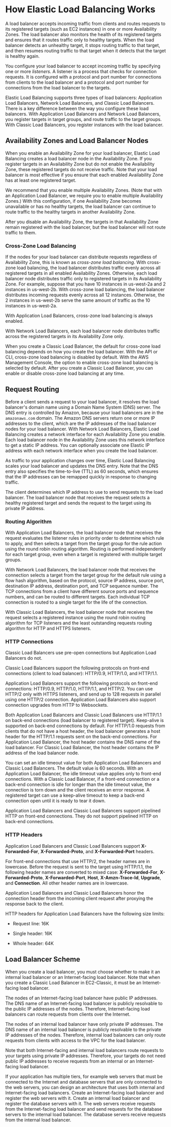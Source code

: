 # How Elastic Load Balancing Works<a name="how-elastic-load-balancing-works"></a>

A load balancer accepts incoming traffic from clients and routes requests to its registered targets \(such as EC2 instances\) in one or more Availability Zones\. The load balancer also monitors the health of its registered targets and ensures that it routes traffic only to healthy targets\. When the load balancer detects an unhealthy target, it stops routing traffic to that target, and then resumes routing traffic to that target when it detects that the target is healthy again\.

You configure your load balancer to accept incoming traffic by specifying one or more *listeners*\. A listener is a process that checks for connection requests\. It is configured with a protocol and port number for connections from clients to the load balancer and a protocol and port number for connections from the load balancer to the targets\.

Elastic Load Balancing supports three types of load balancers: Application Load Balancers, Network Load Balancers, and Classic Load Balancers\. There is a key difference between the way you configure these load balancers\. With Application Load Balancers and Network Load Balancers, you register targets in target groups, and route traffic to the target groups\. With Classic Load Balancers, you register instances with the load balancer\.

## Availability Zones and Load Balancer Nodes<a name="availability-zones"></a>

When you enable an Availability Zone for your load balancer, Elastic Load Balancing creates a load balancer node in the Availability Zone\. If you register targets in an Availability Zone but do not enable the Availability Zone, these registered targets do not receive traffic\. Note that your load balancer is most effective if you ensure that each enabled Availability Zone has at least one registered target\.

We recommend that you enable multiple Availability Zones\. \(Note that with an Application Load Balancer, we require you to enable multiple Availability Zones\.\) With this configuration, if one Availability Zone becomes unavailable or has no healthy targets, the load balancer can continue to route traffic to the healthy targets in another Availability Zone\.

After you disable an Availability Zone, the targets in that Availability Zone remain registered with the load balancer, but the load balancer will not route traffic to them\.

### Cross\-Zone Load Balancing<a name="cross-zone-load-balancing"></a>

If the nodes for your load balancer can distribute requests regardless of Availability Zone, this is known as *cross\-zone load balancing*\. With cross\-zone load balancing, the load balancer distributes traffic evenly across all registered targets in all enabled Availability Zones\. Otherwise, each load balancer node distributes traffic only to registered targets in its Availability Zone\. For example, suppose that you have 10 instances in us\-west\-2a and 2 instances in us\-west\-2b\. With cross\-zone load balancing, the load balancer distributes incoming requests evenly across all 12 instances\. Otherwise, the 2 instances in us\-west\-2b serve the same amount of traffic as the 10 instances in us\-west\-2a\.

With Application Load Balancers, cross\-zone load balancing is always enabled\.

With Network Load Balancers, each load balancer node distributes traffic across the registered targets in its Availability Zone only\.

When you create a Classic Load Balancer, the default for cross\-zone load balancing depends on how you create the load balancer\. With the API or CLI, cross\-zone load balancing is disabled by default\. With the AWS Management Console, the option to enable cross\-zone load balancing is selected by default\. After you create a Classic Load Balancer, you can enable or disable cross\-zone load balancing at any time\.

## Request Routing<a name="request-routing"></a>

Before a client sends a request to your load balancer, it resolves the load balancer's domain name using a Domain Name System \(DNS\) server\. The DNS entry is controlled by Amazon, because your load balancers are in the `amazonaws.com` domain\. The Amazon DNS servers return one or more IP addresses to the client, which are the IP addresses of the load balancer nodes for your load balancer\. With Network Load Balancers, Elastic Load Balancing creates a network interface for each Availability Zone you enable\. Each load balancer node in the Availability Zone uses this network interface to get a static IP address\. You can optionally associate one Elastic IP address with each network interface when you create the load balancer\.

As traffic to your application changes over time, Elastic Load Balancing scales your load balancer and updates the DNS entry\. Note that the DNS entry also specifies the time\-to\-live \(TTL\) as 60 seconds, which ensures that the IP addresses can be remapped quickly in response to changing traffic\.

The client determines which IP address to use to send requests to the load balancer\. The load balancer node that receives the request selects a healthy registered target and sends the request to the target using its private IP address\.

### Routing Algorithm<a name="routing-algorithm"></a>

With Application Load Balancers, the load balancer node that receives the request evaluates the listener rules in priority order to determine which rule to apply, and then selects a target from the target group for the rule action using the round robin routing algorithm\. Routing is performed independently for each target group, even when a target is registered with multiple target groups\.

With Network Load Balancers, the load balancer node that receives the connection selects a target from the target group for the default rule using a flow hash algorithm, based on the protocol, source IP address, source port, destination IP address, destination port, and TCP sequence number\. The TCP connections from a client have different source ports and sequence numbers, and can be routed to different targets\. Each individual TCP connection is routed to a single target for the life of the connection\.

With Classic Load Balancers, the load balancer node that receives the request selects a registered instance using the round robin routing algorithm for TCP listeners and the least outstanding requests routing algorithm for HTTP and HTTPS listeners\.

### HTTP Connections<a name="http-connections"></a>

Classic Load Balancers use pre\-open connections but Application Load Balancers do not\.

Classic Load Balancers support the following protocols on front\-end connections \(client to load balancer\): HTTP/0\.9, HTTP/1\.0, and HTTP/1\.1\.

Application Load Balancers support the following protocols on front\-end connections: HTTP/0\.9, HTTP/1\.0, HTTP/1\.1, and HTTP/2\. You can use HTTP/2 only with HTTPS listeners, and send up to 128 requests in parallel using one HTTP/2 connection\. Application Load Balancers also support connection upgrades from HTTP to Websockets\.

Both Application Load Balancers and Classic Load Balancers use HTTP/1\.1 on back\-end connections \(load balancer to registered target\)\. Keep\-alive is supported on back\-end connections by default\. For HTTP/1\.0 requests from clients that do not have a host header, the load balancer generates a host header for the HTTP/1\.1 requests sent on the back\-end connections\. For Application Load Balancer, the host header contains the DNS name of the load balancer\. For Classic Load Balancer, the host header contains the IP address of the load balancer node\.

You can set an idle timeout value for both Application Load Balancers and Classic Load Balancers\. The default value is 60 seconds\. With an Application Load Balancer, the idle timeout value applies only to front\-end connections\. With a Classic Load Balancer, if a front\-end connection or a back\-end connection is idle for longer than the idle timeout value, the connection is torn down and the client receives an error response\. A registered target can use a keep\-alive timeout to keep a back\-end connection open until it is ready to tear it down\.

Application Load Balancers and Classic Load Balancers support pipelined HTTP on front\-end connections\. They do not support pipelined HTTP on back\-end connections\.

### HTTP Headers<a name="http-headers"></a>

Application Load Balancers and Classic Load Balancers support **X\-Forwarded\-For**, **X\-Forwarded\-Proto**, and **X\-Forwarded\-Port** headers\.

For front\-end connections that use HTTP/2, the header names are in lowercase\. Before the request is sent to the target using HTTP/1\.1, the following header names are converted to mixed case: **X\-Forwarded\-For**, **X\-Forwarded\-Proto**, **X\-Forwarded\-Port**, **Host**, **X\-Amzn\-Trace\-Id**, **Upgrade**, and **Connection**\. All other header names are in lowercase\.

Application Load Balancers and Classic Load Balancers honor the connection header from the incoming client request after proxying the response back to the client\.

HTTP headers for Application Load Balancers have the following size limits:

+ Request line: 16K

+ Single header: 16K

+ Whole header: 64K

## Load Balancer Scheme<a name="load-balancer-scheme"></a>

When you create a load balancer, you must choose whether to make it an internal load balancer or an Internet\-facing load balancer\. Note that when you create a Classic Load Balancer in EC2\-Classic, it must be an Internet\-facing load balancer\.

The nodes of an Internet\-facing load balancer have public IP addresses\. The DNS name of an Internet\-facing load balancer is publicly resolvable to the public IP addresses of the nodes\. Therefore, Internet\-facing load balancers can route requests from clients over the Internet\.

The nodes of an internal load balancer have only private IP addresses\. The DNS name of an internal load balancer is publicly resolvable to the private IP addresses of the nodes\. Therefore, internal load balancers can only route requests from clients with access to the VPC for the load balancer\.

Note that both Internet\-facing and internal load balancers route requests to your targets using private IP addresses\. Therefore, your targets do not need public IP addresses to receive requests from an internal or an Internet\-facing load balancer\.

If your application has multiple tiers, for example web servers that must be connected to the Internet and database servers that are only connected to the web servers, you can design an architecture that uses both internal and Internet\-facing load balancers\. Create an Internet\-facing load balancer and register the web servers with it\. Create an internal load balancer and register the database servers with it\. The web servers receive requests from the Internet\-facing load balancer and send requests for the database servers to the internal load balancer\. The database servers receive requests from the internal load balancer\.